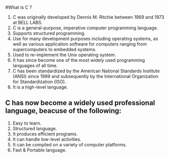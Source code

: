#What is C ?

1. C was originally developed by Dennis M. Ritchie between 1969 and 1973 at BELL LABS.
2. C is a general-purpose, imperative computer programming language.
3. Supports structured programming.
4. Use for many development purposes including operating systems, as well as various application software for computers ranging from supercomputers to embedded systems.
5. Used to re-implement the Unix operating system.
6. It has since become one of the most widely used programming languages of all time.
7. C has been standardized by the American National Standards Institute (ANSI) since 1989 and subsequently by the International Organization for Standardization (ISO).
8. It is a high-level language.

C has now become a widely used professional language, beacuse of the following: 
-------------------------
1. Easy to learn.
2. Structured language.
3. It produces efficient programs.
4. It can handle low-level activities.
5. It can be compiled on a variety of computer platforms.
6. Fast & Portable language.
